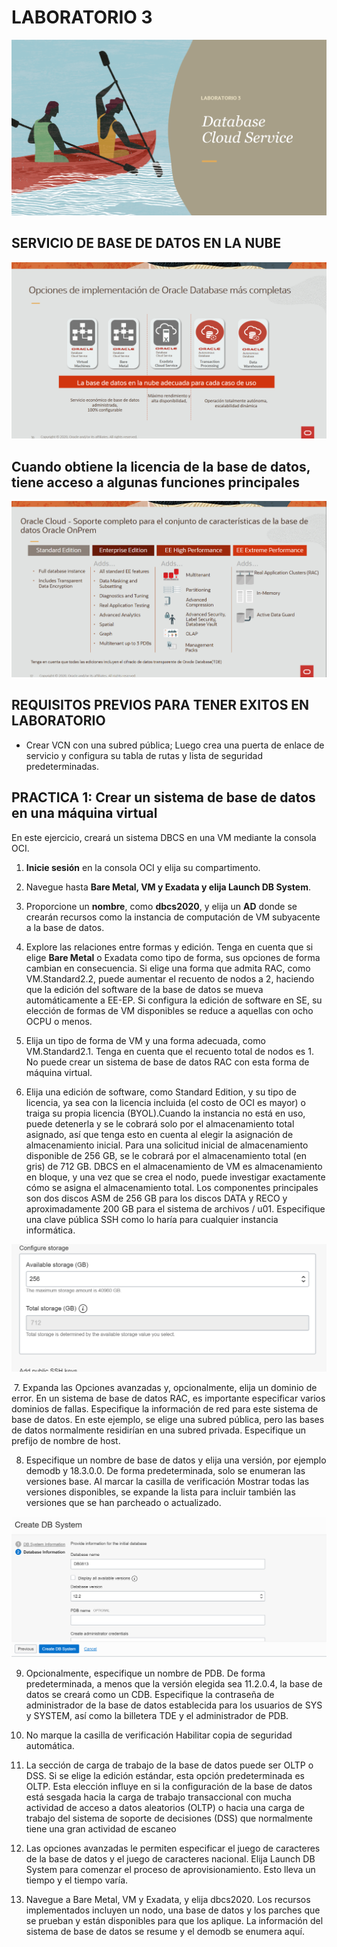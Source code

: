  # LABORATORIO 3
 ![](./img/1.png)

## SERVICIO DE BASE DE DATOS EN LA NUBE 

![](./img/2.png)

## Cuando obtiene la licencia de la base de datos, tiene acceso a algunas funciones principales

![](./img/3.png)

## REQUISITOS PREVIOS PARA TENER EXITOS EN LABORATORIO

* Crear VCN con una subred pública; Luego crea una puerta de enlace de servicio y configura su tabla de rutas y lista de seguridad predeterminadas.

## PRACTICA 1: Crear un sistema de base de datos en una máquina virtual

En este ejercicio, creará un sistema DBCS en una VM mediante la consola OCI.

1.    **Inicie sesión** en la consola OCI y elija su compartimento.

2.    Navegue hasta **Bare Metal, VM y Exadata y elija Launch DB System**.

3.    Proporcione un **nombre**, como **dbcs2020**, y elija un **AD** donde se crearán recursos como la instancia de computación de VM subyacente a la base de datos.

4.    Explore las relaciones entre formas y edición. Tenga en cuenta que si elige **Bare Metal** o Exadata como tipo de forma, sus opciones de forma cambian en consecuencia.       Si elige una forma que admita RAC, como VM.Standard2.2, puede aumentar el recuento de nodos a 2, haciendo que la edición del software de la base de datos se mueva             automáticamente a EE-EP. Si configura la edición de software en SE, su elección de formas de VM disponibles se reduce a aquellas con ocho OCPU o menos.

5.    Elija un tipo de forma de VM y una forma adecuada, como VM.Standard2.1. Tenga en cuenta que el recuento total de nodos es 1. No puede crear un sistema de base de datos         RAC con esta forma de máquina virtual.

6.    Elija una edición de software, como Standard Edition, y su tipo de licencia, ya sea con la licencia incluida (el costo de OCI es mayor) o traiga su propia licencia           (BYOL).Cuando la instancia no está en uso, puede detenerla y se le cobrará solo por el almacenamiento total asignado, así que tenga esto en cuenta al elegir la               asignación de almacenamiento inicial. Para una solicitud inicial de almacenamiento disponible de 256 GB, se le cobrará por el almacenamiento total (en gris) de 712 GB.       DBCS en el almacenamiento de VM es almacenamiento en bloque, y una vez que se crea el nodo, puede investigar exactamente cómo se asigna el almacenamiento total. Los           componentes   principales son dos discos ASM de 256 GB para los discos DATA y RECO y aproximadamente 200 GB para el sistema de archivos / u01. Especifique una clave           pública SSH como lo haría para cualquier instancia informática.
 
 
![](./img/4.png)


 7.    Expanda las Opciones avanzadas y, opcionalmente, elija un dominio de error. En un sistema de base de datos RAC, es importante especificar varios dominios de fallas.          Especifique la información de red para este sistema de base de datos. En este ejemplo, se elige una subred pública, pero las bases de datos normalmente residirían en          una subred privada. Especifique un prefijo de nombre de host.
 
 8.  Especifique un nombre de base de datos y elija una versión, por ejemplo demodb y 18.3.0.0. De forma predeterminada, solo se enumeran las versiones base. Al marcar la         casilla de verificación Mostrar todas las versiones disponibles, se expande la lista para incluir también las versiones que se han parcheado o                                 actualizado.
 
 ![](./img/5.png)
 
 9)   Opcionalmente, especifique un nombre de PDB. De forma predeterminada, a menos que la versión elegida sea 11.2.0.4, la base de datos se creará como un CDB. Especifique         la contraseña de administrador de la base de datos establecida para los usuarios de SYS y SYSTEM, así como la billetera TDE y el administrador de PDB.
 
10)   No marque la casilla de verificación Habilitar copia de seguridad automática.

11)   La sección de carga de trabajo de la base de datos puede ser OLTP o DSS. Si se elige la edición estándar, esta opción predeterminada es OLTP. Esta elección influye en         si la configuración de la base de datos está sesgada hacia la carga de trabajo transaccional con mucha actividad de acceso a datos aleatorios (OLTP) o hacia una carga         de trabajo del sistema de soporte de decisiones (DSS) que normalmente tiene una gran actividad de escaneo

12)   Las opciones avanzadas le permiten especificar el juego de caracteres de la base de datos y el juego de caracteres nacional. Elija Launch DB System para comenzar el           proceso de aprovisionamiento. Esto lleva un tiempo y el tiempo varía.

13)  Navegue a Bare Metal, VM y Exadata, y elija dbcs2020. Los recursos implementados incluyen un nodo, una base de datos y los parches que se prueban y están disponibles          para que los aplique. La información del sistema de base de datos se resume y el demodb se enumera aquí.

